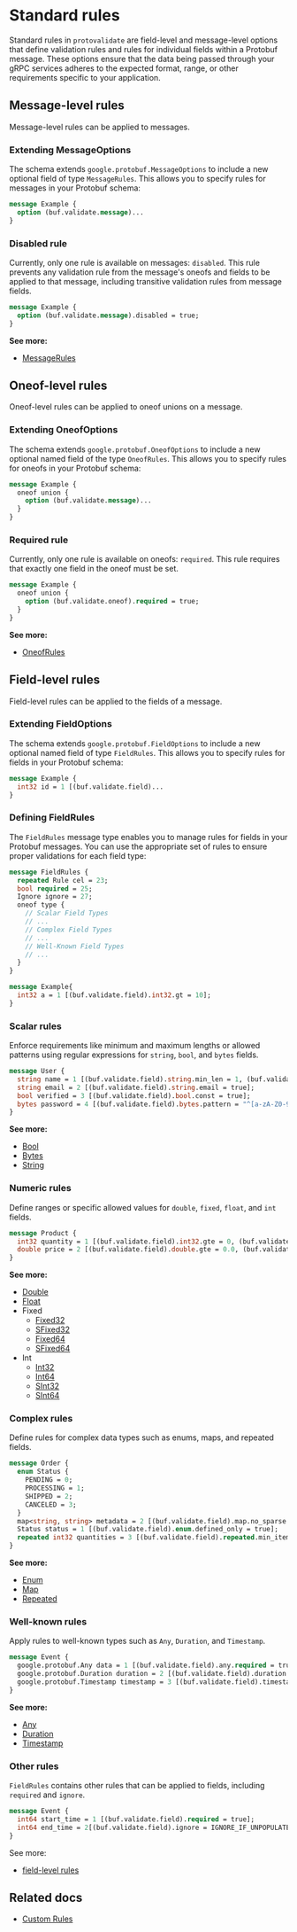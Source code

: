# Standard rules

Standard rules in `protovalidate` are field-level and message-level
options that define validation rules and rules for individual fields
within a Protobuf message. These options ensure that the data being passed
through your gRPC services adheres to the expected format, range, or other
requirements specific to your application.

## Message-level rules

Message-level rules can be applied to messages.

### Extending MessageOptions

The schema extends `google.protobuf.MessageOptions` to include a new optional 
field of type `MessageRules`. This allows you to specify rules for 
messages in your Protobuf schema:

```protobuf
message Example {
  option (buf.validate.message)...
}
```

### Disabled rule

Currently, only one rule is available on messages: `disabled`. This 
rule prevents any validation rule from the message's oneofs and fields to 
be applied to that message, including transitive validation rules from message 
fields.

```protobuf
message Example {
  option (buf.validate.message).disabled = true;
}
```

**See more:**

- [MessageRules](https://buf.build/bufbuild/protovalidate/docs/main:buf.validate#buf.validate.MessageRules)

## Oneof-level rules

Oneof-level rules can be applied to oneof unions on a message.

### Extending OneofOptions

The schema extends `google.protobuf.OneofOptions` to include a new optional 
named field of the type `OneofRules`. This allows you to specify 
rules for oneofs in your Protobuf schema:

```protobuf
message Example {
  oneof union {
    option (buf.validate.message)...
  }
}
```

### Required rule

Currently, only one rule is available on oneofs: `required`. This 
rule requires that exactly one field in the oneof must be set.

```protobuf
message Example {
  oneof union {
    option (buf.validate.oneof).required = true;
  }
}
```

**See more:**

- [OneofRules](https://buf.build/bufbuild/protovalidate/docs/main:buf.validate#buf.validate.OneofRules)

## Field-level rules

Field-level rules can be applied to the fields of a message.

### Extending FieldOptions

The schema extends `google.protobuf.FieldOptions` to include a new optional
named field of type `FieldRules`. This allows you to specify
rules for fields in your Protobuf schema:

```protobuf
message Example {
  int32 id = 1 [(buf.validate.field)...
}
```

### Defining FieldRules

The `FieldRules` message type enables you to manage rules for fields
in your Protobuf messages. You can use the appropriate set of rules to ensure
proper validations for each field type:

```protobuf
message FieldRules {
  repeated Rule cel = 23;
  bool required = 25;
  Ignore ignore = 27;
  oneof type {
    // Scalar Field Types
    // ...
    // Complex Field Types
    // ...
    // Well-Known Field Types
    // ...
  }
}
```

```protobuf
message Example{
  int32 a = 1 [(buf.validate.field).int32.gt = 10];
}
```

### Scalar rules

Enforce requirements like minimum and maximum lengths or allowed patterns using
regular expressions for `string`, `bool`, and `bytes` fields.

```protobuf
message User {
  string name = 1 [(buf.validate.field).string.min_len = 1, (buf.validate.field).string.max_len = 100];
  string email = 2 [(buf.validate.field).string.email = true];
  bool verified = 3 [(buf.validate.field).bool.const = true];
  bytes password = 4 [(buf.validate.field).bytes.pattern = "^[a-zA-Z0-9]*$"];
}
```

**See more:**

- [Bool](https://buf.build/bufbuild/protovalidate/docs/main:buf.validate#buf.validate.BoolRules)
- [Bytes](https://buf.build/bufbuild/protovalidate/docs/main:buf.validate#buf.validate.BytesRules)
- [String](https://buf.build/bufbuild/protovalidate/docs/main:buf.validate#buf.validate.StringRules)

### Numeric rules

Define ranges or specific allowed values for `double`, `fixed`, `float`, and
`int` fields.

```protobuf
message Product {
  int32 quantity = 1 [(buf.validate.field).int32.gte = 0, (buf.validate.field).int32.lte = 100];
  double price = 2 [(buf.validate.field).double.gte = 0.0, (buf.validate.field).double.lte = 1000.0];
}
```

**See more:**

- [Double](https://buf.build/bufbuild/protovalidate/docs/main:buf.validate#buf.validate.DoubleRules)
- [Float](https://buf.build/bufbuild/protovalidate/docs/main:buf.validate#buf.validate.FloatRules)
- Fixed
  - [Fixed32](https://buf.build/bufbuild/protovalidate/docs/main:buf.validate#buf.validate.Fixed32Rules)
  - [SFixed32](https://buf.build/bufbuild/protovalidate/docs/main:buf.validate#buf.validate.SFixed32Rules)
  - [Fixed64](https://buf.build/bufbuild/protovalidate/docs/main:buf.validate#buf.validate.Fixed64Rules)
  - [SFixed64](https://buf.build/bufbuild/protovalidate/docs/main:buf.validate#buf.validate.SFixed64Rules)
- Int
  - [Int32](https://buf.build/bufbuild/protovalidate/docs/main:buf.validate#buf.validate.Int32Rules)
  - [Int64](https://buf.build/bufbuild/protovalidate/docs/main:buf.validate#buf.validate.Int64Rules)
  - [SInt32](https://buf.build/bufbuild/protovalidate/docs/main:buf.validate#buf.validate.SInt32Rules)
  - [SInt64](https://buf.build/bufbuild/protovalidate/docs/main:buf.validate#buf.validate.SInt64Rules)

### Complex rules

Define rules for complex data types such as enums, maps, and repeated
fields.

```protobuf
message Order {
  enum Status {
    PENDING = 0;
    PROCESSING = 1;
    SHIPPED = 2;
    CANCELED = 3;
  }
  map<string, string> metadata = 2 [(buf.validate.field).map.no_sparse = true];
  Status status = 1 [(buf.validate.field).enum.defined_only = true];
  repeated int32 quantities = 3 [(buf.validate.field).repeated.min_items = 1];
}
```

**See more:**

- [Enum](https://buf.build/bufbuild/protovalidate/docs/main:buf.validate#buf.validate.EnumRules)
- [Map](https://buf.build/bufbuild/protovalidate/docs/main:buf.validate#buf.validate.MapRules)
- [Repeated](https://buf.build/bufbuild/protovalidate/docs/main:buf.validate#buf.validate.RepeatedRules)

### Well-known rules

Apply rules to well-known types such as `Any`, `Duration`,
and `Timestamp`.

```protobuf
message Event {
  google.protobuf.Any data = 1 [(buf.validate.field).any.required = true];
  google.protobuf.Duration duration = 2 [(buf.validate.field).duration.gte = "1s", (buf.validate.field).duration.lte = "1h"];
  google.protobuf.Timestamp timestamp = 3 [(buf.validate.field).timestamp.lte = "2021-01-01T00:00:00Z"];
}
```

**See more:**

- [Any](https://buf.build/bufbuild/protovalidate/docs/main:buf.validate#buf.validate.AnyRules)
- [Duration](https://buf.build/bufbuild/protovalidate/docs/main:buf.validate#buf.validate.DurationRules)
- [Timestamp](https://buf.build/bufbuild/protovalidate/docs/main:buf.validate#buf.validate.TimestampRules)

### Other rules

`FieldRules` contains other rules that can be applied to fields,
including `required` and `ignore`. 

```protobuf
message Event {
  int64 start_time = 1 [(buf.validate.field).required = true];
  int64 end_time = 2[(buf.validate.field).ignore = IGNORE_IF_UNPOPULATED];
}
```

See more:

- [field-level rules](https://buf.build/bufbuild/protovalidate/docs/main:buf.validate#buf.validate.FieldRules)

## Related docs

- [Custom Rules](custom-rules.md)
